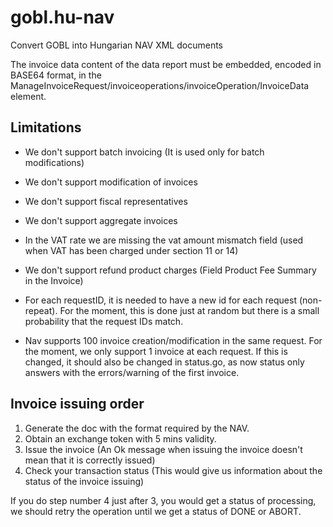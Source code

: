 # gobl.hu-nav
Convert GOBL into Hungarian NAV XML documents

The invoice data content of the data report must be embedded, encoded in BASE64 format, in the ManageInvoiceRequest/invoiceoperations/invoiceOperation/InvoiceData element.

## Limitations

- We don't support batch invoicing (It is used only for batch modifications)
- We don't support modification of invoices
- We don't support fiscal representatives
- We don't support aggregate invoices
- In the VAT rate we are missing the vat amount mismatch field (used when VAT has been charged under section 11 or 14)
- We don't support refund product charges (Field Product Fee Summary in the Invoice)

- For each requestID, it is needed to have a new id for each request (non-repeat). For the moment, this is done just at random but there is a small probability that the request IDs match.

- Nav supports 100 invoice creation/modification in the same request. For the moment, we only support 1 invoice at each request. If this is changed, it should also be changed in status.go, as now status only answers with the errors/warning of the first invoice.

## Invoice issuing order

1. Generate the doc with the format required by the NAV.
2. Obtain an exchange token with 5 mins validity.
3. Issue the invoice (An Ok message when issuing the invoice doesn't mean that it is correctly issued)
4. Check your transaction status (This would give us information about the status of the invoice issuing)

If you do step number 4 just after 3, you would get a status of processing, we should retry the operation until we get a status of DONE or ABORT.

